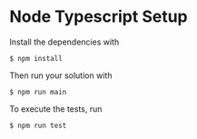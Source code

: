 # Node Typescript Setup

Install the dependencies with
```shell
$ npm install
```

Then run your solution with
```shell
$ npm run main
```

To execute the tests, run
```shell
$ npm run test
```
